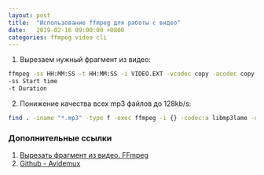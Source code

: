 ```yaml
---
layout: post
title:  "Использование ffmpeg для работы с видео"
date:   2019-02-16 09:00:00 +0800
categories: ffmpeg video cli
---
```


1. Вырезаем нужный фрагмент из видео:
```sh
ffmpeg -ss HH:MM:SS -t HH:MM:SS -i VIDEO.EXT -vcodec copy -acodec copy VIDEO.cut.EXT
-ss Start time
-t Duration
```
2. Понижение качества всех mp3 файлов до 128kb/s:
```sh
find . -iname "*.mp3" -type f -exec ffmpeg -i {} -codec:a libmp3lame -qscale:a 5 {.mp3,.128.mp3} -y \; -exec /bin/rm {} \;
```

### Дополнительные ссылки
1. [Вырезать фрагмент из видео. FFmpeg](http://www.kompx.com/ru/vyrezat-fragment-iz-video-ffmpeg.htm)
2. [Github - Avidemux](https://github.com/mean00/avidemux2)

